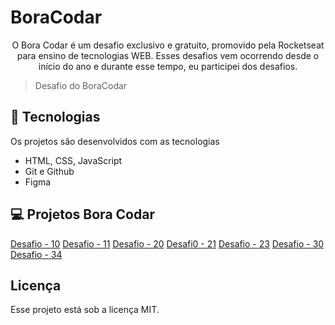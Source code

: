 # BoraCodar

<p align="center">
O Bora Codar é um desafio exclusivo e gratuito, promovido pela Rocketseat para ensino de tecnologias WEB.
  Esses desafios vem ocorrendo desde o início do ano e durante esse tempo, eu participei dos desafios. <br/>
</p>

> Desafio do BoraCodar

## 🚀 Tecnologias

Os projetos são desenvolvidos com as tecnologias

- HTML, CSS, JavaScript 
- Git e Github
- Figma

## 💻 Projetos Bora Codar 

[Desafio - 10]([https://figma.com](https://frabjous-figolla-8e249a.netlify.app/))
[Desafio - 11](https://64fb61e086678737d917bb7e--spectacular-cannoli-be3103.netlify.app/)
[Desafio - 20](https://64fb620300d9d5359f8e13b7--voluble-capybara-eb1518.netlify.app/)
[Desafi0 - 21](https://64fb6220ef58143b4fa47156--jovial-faun-80d7f9.netlify.app/)
[Desafio - 23](https://64fb6232fa00dc3981fbc0be--grand-manatee-4ddafa.netlify.app/)
[Desafio - 30](https://64fb624adb4b093689a184af--moonlit-sundae-aca029.netlify.app/)
[Desafio - 34](https://64fb626205e2893c33d49414--frolicking-vacherin-b03448.netlify.app/)

## Licença

Esse projeto está sob a licença MIT.
